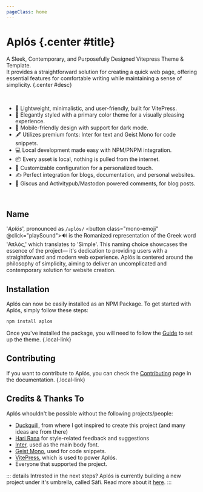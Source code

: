 ```yaml
---
pageClass: home
---
```


# Aplós {.center #title}

A Sleek, Contemporary, and Purposefully Designed Vitepress Theme & Template.\
It provides a straightforward solution for creating a quick web page, offering essential features for comfortable writing while maintaining a sense of simplicity. {.center #desc}

<section id="features">
<br>

- <span class="emoji">🚀</span> Lightweight, minimalistic, and user-friendly, built for VitePress.
- <span class="emoji">🎨</span> Elegantly styled with a primary color theme for a visually pleasing experience.
- <span class="emoji">📱</span> Mobile-friendly design with support for dark mode.
- <span class="emoji">🖋️</span> Utilizes premium fonts: Inter for text and Geist Mono for code snippets.
- <span class="emoji">💻</span> Local development made easy with NPM/PNPM integration.
- <span class="emoji">📦</span> Every asset is local, nothing is pulled from the internet.
- <span class="emoji">🔧</span> Customizable configuration for a personalized touch.
- <span class="emoji">✍️</span> Perfect integration for blogs, documentation, and personal websites.
- <span class="emoji">💬</span> Giscus and Activitypub/Mastodon powered comments, for blog posts.

</section>

<br>
<aside>

## Name

'_Aplós_', pronounced as `/aplós/` <button class="mono-emoji" @click="playSound">🔊</button> is the Romanized representation of the Greek word 'Απλός,' which translates to 'Simple'. This naming choice showcases the essence of the project— it's dedication to providing users with a straightforward and modern web experience. Aplós is centered around the philosophy of simplicity, aiming to deliver an uncomplicated and contemporary solution for website creation.

</aside>

## Installation

Aplós can now be easily installed as an NPM Package. To get started with Aplós, simply follow these steps:

```bash
npm install aplos
```

Once you've installed the package, you will need to follow the [Guide](/guide/#package) to set up the theme. {.local-link}

## Contributing

If you want to contribute to Aplós, you can check the [Contributing](/contributing) page in the documentation. {.local-link}

## Credits & Thanks To

Aplós whouldn't be possible without the following projects/people:

- [Duckquill](https://daudix.codeberg.page/duckquill), from where I got inspired to create this project (and many ideas are from there)
- [Hari Rana](https://tesk.page/) for style-related feedback and suggestions
- [Inter](https://rsms.me/inter/), used as the main body font.
- [Geist Mono](https://vercel.com/font), used for code snippets.
- [VitePress](https://vitepress.dev), which is used to power Aplós.
- Everyone that supported the project.

::: details Intrested in the next steps?
Aplós is currently building a new project under it's umbrella, called Sáfi. Read more about it [here](/safi.html).
:::

<script setup lang="ts">
    const playSound = () => {
      const audio = new Audio('https://s3-eu-west-1.amazonaws.com/com.idmgroup.lab.sounds.prod/el/a/d/c/adcf1a902482d8ad5ae10ea7307330e0.mp3');
      audio.play();
    }
</script>

